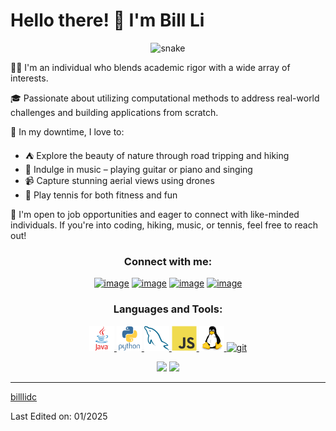 # Hello there! 👋 I'm Bill Li

<!--- https://github.com/durgeshsamariya/awesome-github-profile-readme-templates -->
<!-- https://github.com/durgeshsamariya/awesome-github-profile-readme-templates/blob/master/templates/1010nishant.md -->
<!-- https://github.com/durgeshsamariya/awesome-github-profile-readme-templates/blob/master/templates/BrantLauro.md -->


<!--- snake -->
<div align="center">
  <img  src="https://github.com/leeklee0427/leeklee0427/blob/master/grid-snake.svg"
       alt="snake" /></a>
</div>


<!--
**leeklee0427/leeklee0427** is a ✨ _special_ ✨ repository because its `README.md` (this file) appears on your GitHub profile.

Here are some ideas to get you started:

- 🔭 I’m currently working on ...
- 🌱 I’m currently learning ...
- 👯 I’m looking to collaborate on ...
- 🤔 I’m looking for help with ...
- 💬 Ask me about ...
- 📫 How to reach me: ...
- 😄 Pronouns: ...
- ⚡ Fun fact: ...
-->


🙋‍♂️ I'm an individual who blends academic rigor with a wide array of interests.

🎓 Passionate about utilizing computational methods to address real-world challenges and building applications from scratch.

🌲 In my downtime, I love to:
- ⛺️ Explore the beauty of nature through road tripping and hiking
- 🎵 Indulge in music – playing guitar or piano and singing
- 📹 Capture stunning aerial views using drones
- 🎾 Play tennis for both fitness and fun

🤝 I'm open to job opportunities and eager to connect with like-minded individuals. If you're into coding, hiking, music, or tennis, feel free to reach out!



<h3 align="center">Connect with me:</h3>

<div align="center">

[![image](https://img.shields.io/badge/Gmail-D14836?style=for-the-badge&logo=gmail&logoColor=white)](mailto:daochen.bill.li@gmail.com)
[![image](https://img.shields.io/badge/LinkedIn-0077B5?style=for-the-badge&logo=linkedin&logoColor=white)](https://www.linkedin.com/in/bill-li-98216a170/)
[![image](https://img.shields.io/badge/Instagram-E4405F?style=for-the-badge&logo=instagram&logoColor=white)](https://www.instagram.com/billlidc0427/)
[![image](https://img.shields.io/badge/Twitter-1DA1F2?style=for-the-badge&logo=twitter&logoColor=white)](https://twitter.com/billlidc0427)
  
</div>


<!-- https://github.com/devicons/devicon/tree/master/icons/ -->

<h3 align="center">Languages and Tools:</h3>
<p align="center"> 
  <a href="https://www.java.com/en/" target="_blank"> 
    <img src="https://raw.githubusercontent.com/devicons/devicon/master/icons/java/java-original-wordmark.svg" alt="java" width="40" height="40"/> 
  </a>
  <a href="https://www.python.org" target="_blank"> 
    <img src="https://raw.githubusercontent.com/devicons/devicon/master/icons/python/python-original-wordmark.svg" alt="python" width="40" height="40"/> 
  </a>
  <a href="https://www.mysql.com/" target="_blank"> 
    <img src="https://raw.githubusercontent.com/devicons/devicon/master/icons/mysql/mysql-original.svg" alt="mysql" width="40" height="40"/> 
  </a>
  <a href="https://developer.mozilla.org/en-US/docs/Web/JavaScript" target="_blank"> 
    <img src="https://raw.githubusercontent.com/devicons/devicon/master/icons/javascript/javascript-original.svg" alt="javascript" width="40" height="40"/> 
  </a>
  <a href="https://www.linux.org/" target="_blank"> 
    <img src="https://raw.githubusercontent.com/devicons/devicon/master/icons/linux/linux-original.svg" alt="linux" width="40" height="40"/> 
  </a>
  <a href="https://git-scm.com/" target="_blank"> 
    <img src="https://www.vectorlogo.zone/logos/git-scm/git-scm-icon.svg" alt="git" width="40" height="40"/> 
  </a>
</p>


<p align= "center">
  <img height= "150" src="https://github-readme-stats.vercel.app/api/top-langs/?username=billlidc&theme=react&layout=compact" />
  <img height= "150" src="https://github-readme-stats.vercel.app/api?username=billlidc&theme=react&show_icons=true&include_all_commits=true" />
</p>


------


[billlidc](https://github.com/billlidc)

Last Edited on: 01/2025

